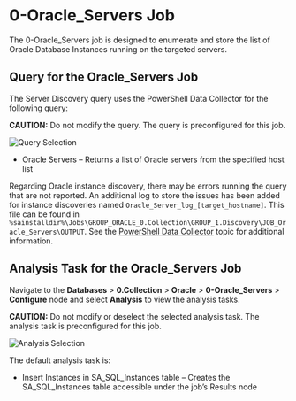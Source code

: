 # 0-Oracle_Servers Job

The 0-Oracle_Servers job is designed to enumerate and store the list of Oracle Database Instances
running on the targeted servers.

## Query for the Oracle_Servers Job

The Server Discovery query uses the PowerShell Data Collector for the following query:

**CAUTION:** Do not modify the query. The query is preconfigured for this job.

![Query Selection](/img/product_docs/accessanalyzer/11.6/accessanalyzer/solutions/databases/oracle/collection/jobgroup3.webp)

- Oracle Servers – Returns a list of Oracle servers from the specified host list

Regarding Oracle instance discovery, there may be errors running the query that are not reported. An
additional log to store the issues has been added for instance discoveries named
`Oracle_Server_log_[target_hostname]`. This file can be found in
`%sainstalldir%\Jobs\GROUP_ORACLE_0.Collection\GROUP_1.Discovery\JOB_Oracle_Servers\OUTPUT`. See the
[PowerShell Data Collector](/docs/accessanalyzer/11.6/admin/datacollector/powershell/overview.md)
topic for additional information.

## Analysis Task for the Oracle_Servers Job

Navigate to the **Databases** > **0.Collection** > **Oracle** > **0-Oracle_Servers** > **Configure**
node and select **Analysis** to view the analysis tasks.

**CAUTION:** Do not modify or deselect the selected analysis task. The analysis task is
preconfigured for this job.

![Analysis Selection](/img/product_docs/accessanalyzer/11.6/accessanalyzer/solutions/databases/oracle/collection/jobgroup4.webp)

The default analysis task is:

- Insert Instances in SA_SQL_Instances table – Creates the SA_SQL_Instances table accessible under
  the job’s Results node
